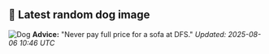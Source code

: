## 🐶 Latest random dog image
![Dog](https://images.dog.ceo/breeds/chihuahua/n02085620_2208.jpg)
**Advice:** "Never pay full price for a sofa at DFS."
*Updated: 2025-08-06 10:46 UTC*
